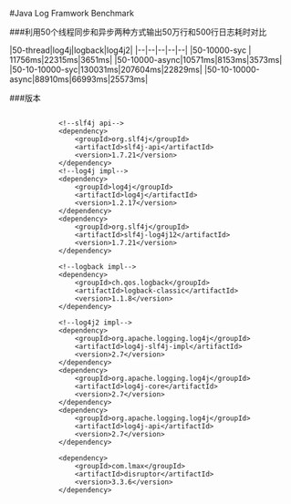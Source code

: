#Java Log Framwork Benchmark


###利用50个线程同步和异步两种方式输出50万行和500行日志耗时对比



|50-thread|log4j|logback|log4j2|
|--|--|--|--|--|
|50-10000-syc | 11756ms|22315ms|3651ms|
|50-10000-async|10571ms|8153ms|3573ms|
|50-10-10000-syc|130031ms|207604ms|22829ms|
|50-10-10000-async|88910ms|66993ms|25573ms|


###版本


```

			<!--slf4j api-->
            <dependency>
                <groupId>org.slf4j</groupId>
                <artifactId>slf4j-api</artifactId>
                <version>1.7.21</version>
            </dependency>
            <!--log4j impl-->
            <dependency>
                <groupId>log4j</groupId>
                <artifactId>log4j</artifactId>
                <version>1.2.17</version>
            </dependency>
            <dependency>
                <groupId>org.slf4j</groupId>
                <artifactId>slf4j-log4j12</artifactId>
                <version>1.7.21</version>
            </dependency>

            <!--logback impl-->
            <dependency>
                <groupId>ch.qos.logback</groupId>
                <artifactId>logback-classic</artifactId>
                <version>1.1.8</version>
            </dependency>

            <!--log4j2 impl-->
            <dependency>
                <groupId>org.apache.logging.log4j</groupId>
                <artifactId>log4j-slf4j-impl</artifactId>
                <version>2.7</version>
            </dependency>
            <dependency>
                <groupId>org.apache.logging.log4j</groupId>
                <artifactId>log4j-core</artifactId>
                <version>2.7</version>
            </dependency>
            <dependency>
                <groupId>org.apache.logging.log4j</groupId>
                <artifactId>log4j-api</artifactId>
                <version>2.7</version>
            </dependency>

            <dependency>
                <groupId>com.lmax</groupId>
                <artifactId>disruptor</artifactId>
                <version>3.3.6</version>
            </dependency>
```

